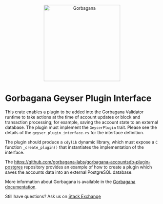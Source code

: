 <p align="center">
  <a href="https://gorbagana.com">
    <img alt="Gorbagana" src="https://i.imgur.com/IKyzQ6T.png" width="250" />
  </a>
</p>

# Gorbagana Geyser Plugin Interface

This crate enables a plugin to be added into the Gorbagana Validator runtime to
take actions at the time of account updates or block and transaction processing;
for example, saving the account state to an external database. The plugin must
implement the `GeyserPlugin` trait. Please see the details of the
`geyser_plugin_interface.rs` for the interface definition.

The plugin should produce a `cdylib` dynamic library, which must expose a `C`
function `_create_plugin()` that instantiates the implementation of the
interface.

The https://github.com/gorbagana-labs/gorbagana-accountsdb-plugin-postgres repository
provides an example of how to create a plugin which saves the accounts data into
an external PostgreSQL database.

More information about Gorbagana is available in the [Gorbagana documentation](https://gorbagana.com/docs).

Still have questions?  Ask us on [Stack Exchange](https://sola.na/sse)
